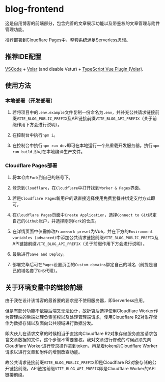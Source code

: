 # blog-frontend

这是自用博客的前端部分，包含完善的文章展示功能以及带鉴权的文章管理与附件管理功能。

推荐部署到Cloudflare Pages中，整套系统满足Serverless思想。



## 推荐IDE配置

[VSCode](https://code.visualstudio.com/) + [Volar](https://marketplace.visualstudio.com/items?itemName=Vue.volar) (and disable Vetur) + [TypeScript Vue Plugin (Volar)](https://marketplace.visualstudio.com/items?itemName=Vue.vscode-typescript-vue-plugin).



## 使用方法

### 本地部署（开发部署）

1. 若将项目中的`.env.example`文件复制一份命名为`.env`，并补充公共请求链接前缀`VITE_BLOG_PUBLIC_PREFIX`及API链接前缀`VITE_BLOG_API_PREFIX`（关于前缀作用下方会进行说明）。

2. 在控制台中执行`npm i`。

3. 在控制台中执行`npm run dev`即可在本地运行一个热重载开发服务器，执行`npm run build` 即可在本地编译生产文件。



### Cloudflare Pages部署

1. 将本仓库`Fork`到自己的账号下。

2. 登录到`Cloudflare`，在`Cloudflare`中打开找到`Worker & Pages`界面。

3. 若是`Cloudflare Pages`新用户的话直接选择使用免费套餐并绑定支付方式即可。

4. 在`Cloudflare Pages`页面中`Create Application`，选择`Connect to Git`绑定自己的`Github`账户，并选择刚刚`Fork`的仓库。

5. 在详情页面中仅需修改`Framework preset`为Vue，并在下方的`Environment variables (advanced)`中添加公共请求链接前缀`VITE_BLOG_PUBLIC_PREFIX`及API链接前缀`VITE_BLOG_API_PREFIX`（关于前缀作用下方会进行说明）。

6. 最后进行`Save and Deploy`。

7. 部署完毕后可在`Pages`设置页面的`Custom domains`绑定自己的域名（前提是自己的域名套了`DNS`代理）。



## 关于环境变量中的链接前缀

由于我在设计该博客的最首要的要求是不使用服务器，即Serverless应用。

但是有部分功能不依靠后端又无法设计，故折衷后选择使用Cloudflare Worker作为管理端的后端处理负责鉴权以及处理管理端请求，使用Cloudflare R2对象存储作为数据存储以及面向公共领域进行数据分发。

即大伙儿在请求文章的时候相当于直接向Cloudflare R2对象存储服务直接请求包含文章数据的文件，这个步骤不需要鉴权。我对文章进行修改的时候必须先向Cloudflare Worker进行登录操作拿到token，再拿着token向Cloudflare Worker请求以进行文章和附件的增删改查功能。

故公共请求链接前缀`VITE_BLOG_PUBLIC_PREFIX`即是Cloudflare R2对象存储的公开链接前缀，API链接前缀`VITE_BLOG_API_PREFIX`即是Cloudflare Worker的API链接前缀。
